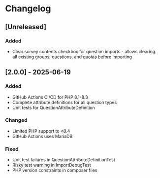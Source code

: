 # Changelog

## [Unreleased]

### Added
- Clear survey contents checkbox for question imports - allows clearing all existing groups, questions, and quotas before importing

## [2.0.0] - 2025-06-19

### Added
- GitHub Actions CI/CD for PHP 8.1-8.3
- Complete attribute definitions for all question types
- Unit tests for QuestionAttributeDefinition

### Changed
- Limited PHP support to <8.4
- GitHub Actions uses MariaDB

### Fixed
- Unit test failures in QuestionAttributeDefinitionTest
- Risky test warning in ImportDebugTest
- PHP version constraints in composer files